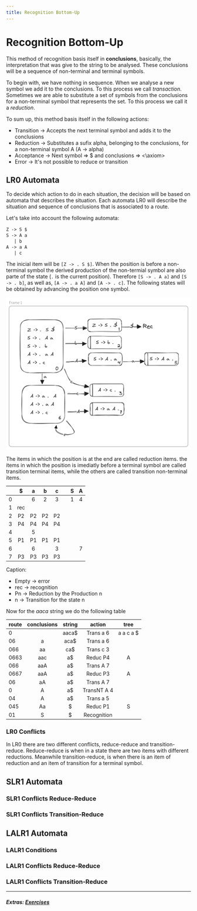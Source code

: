 ```yaml
---
title: Recognition Bottom-Up
---
```

# Recognition Bottom-Up

This method of recognition basis itself in **conclusions**, basically, the interpretation that was give to the string to be analysed. These conclusions will be a sequence of non-terminal and terminal symbols.

To begin with, we have nothing in sequence. When we analyse a new symbol we add it to the conclusions. To this process we call _transaction_. Sometimes we are able to substitute a set of symbols from the conclusions for a non-terminal symbol that represents the set. To this process we call it a _reduction_.

To sum up, this method basis itself in the following actions:
- Transition -> Accepts the next terminal symbol and adds it to the conclusions
- Reduction -> Substitutes a sufix alpha, belonging to the conclusions, for a non-terminal symbol A (A -> alpha)
- Acceptance -> Next symbol => $ and conclusions => <\axiom>
- Error -> It's not possible to reduce or transition

## LR0 Automata 

To decide which action to do in each situation, the decision will be based on automata that describes the situation. Each automata LR0 will describe the situation and sequence of conclusions that is associated to a route.

Let's take into account the following automata:
```
Z -> S $
S -> A a
   | b
A -> a A
   | c
```
The inicial item will be `[Z -> . S $]`.
When the position is before a non-terminal symbol the derived production of the non-termial symbol are also parte of the state (`.` is the current position).
Therefore `[S -> . A a]` and `[S -> . b]`, as well as, `[A -> . a A]` and `[A -> . c]`. The following states will be obtained by advancing the position one symbol.

![automata](lr0-automata.png)

The items in which the position is at the end are called reduction items. the items in which the position is imediatly before a terminal symbol are called transition terminal items, while the others are called transition non-terminal items.

| | $ | a | b | c | | S | A |
| :---: | :---: | :---: | :---: | :---: | :---: | :---: | :---: |
|0 | | 6 | 2 | 3 | | 1 | 4 |
|1| rec | | | | | | | |
|2| P2 | P2 | P2 | P2 | | | |
|3| P4 | P4 | P4 | P4 | | | |
|4| | 5 | | | | | |
|5| P1 | P1 | P1 | P1 | | | |
|6| | 6 | | 3 | | | 7 |
|7| P3 | P3 | P3 | P3 | | | |

Caption:
- Empty -> error
- rec -> recognition
- Pn -> Reduction by the Production n
- n -> Transition for the state n

Now for the _aaca_ string we do the following table

| route | conclusions | string | action | tree |
| :--- | :---: | :---: | :---: | :---: |
| 0 | | aaca$ | Trans a 6 | a a c a $ |
| 06 | a | aca$ | Trans a 6 | |
| 066 | aa | ca$ | Trans c 3 | |
| 0663 | aac| a$ | Reduc P4 | A |
| 066 | aaA | a$ | Trans A 7 | |
| 0667 | aaA | a$ | Reduc P3 | A |
| 06 | aA | a$ | Trans A 7 | |
| 0 | A | a$ | TransNT A 4 | |
| 04 | A | a$ | Trans a 5 | |
| 045 | Aa | $ | Reduc P1 | S |
| 01 | S | $ | Recognition | |

### LR0 Conflicts

In LR0 there are two different conflicts, reduce-reduce and transition-reduce.
Reduce-reduce is when in a state there are two items with different reductions. Meanwhile transition-reduce, is when there is an item of reduction and an item of transition for a terminal symbol.

## SLR1 Automata

### SLR1 Conflicts Reduce-Reduce

### SLR1 Conflicts Transition-Reduce

## LALR1 Automata

### LALR1 Conditions

### LALR1 Conflicts Reduce-Reduce

### LALR1 Conflicts Transition-Reduce

<hr></hr>

##### Extras: [Exercises](exercises.md)
